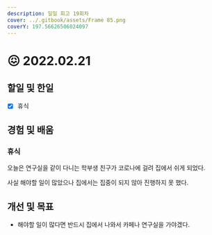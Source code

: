 ```yaml
---
description: 일일 회고 19회차
cover: ../.gitbook/assets/Frame 85.png
coverY: 197.56626506024097
---
```


# 😖 2022.02.21

## 할일 및 한일

* [x] 휴식

## 경험 및 배움

### 휴식

오늘은 연구실을 같이 다니는 학부생 친구가 코로나에 걸려 집에서 쉬게 되었다.

사실 해야할 일이 많았으나 집에서는 집중이 되지 않아 진행하지 못 했다.

## 개선 및 목표

* 해야할 일이 많다면 반드시 집에서 나와서 카페나 연구실을 가야겠다.

